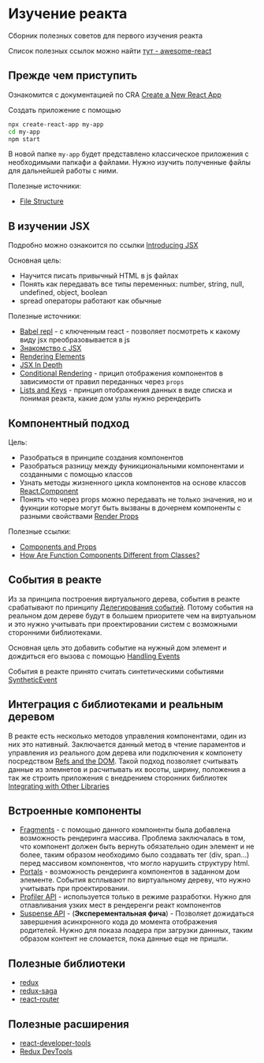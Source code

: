 # Изучение реакта

Сборник полезных советов для первого изучения реакта

Список полезных ссылок можно найти [тут - awesome-react](https://github.com/enaqx/awesome-react)

## Прежде чем приступить

Ознакомится с документацией по CRA [Create a New React App](https://reactjs.org/docs/create-a-new-react-app.html)

Создать приложение с помощью

```sh
npx create-react-app my-app
cd my-app
npm start
```

В новой папке `my-app`  будет представлено классическое приложения с необходимыми папкафи а файлами. Нужно изучить полученные файлы для дальнейшей работы с ними.

Полезные источники:
- [File Structure](https://reactjs.org/docs/faq-structure.html)


## В изучении JSX

Подробно можно ознакоится по ссылки [Introducing JSX](https://reactjs.org/docs/introducing-jsx.html)

Основная цель:
- Научится писать привычный HTML в js файлах
- Понять как передавать все типы переменных: number, string, null, undefined, object, boolean
- spread операторы работают как обычные

Полезные источники:
- [Babel repl](https://babeljs.io/repl) - с ключенным react - позволяет посмотреть к какому виду jsx преобразовывается в js
- [Знакомство с JSX](https://learn-reactjs.ru/basics/introduction-to-jsx)
- [Rendering Elements](https://reactjs.org/docs/rendering-elements.html)
- [JSX In Depth](https://reactjs.org/docs/jsx-in-depth.html)
- [Conditional Rendering](https://reactjs.org/docs/conditional-rendering.html) - прицип отображения компонентов в зависимости от правил переданных через `props`
- [Lists and Keys](https://reactjs.org/docs/lists-and-keys.html) - принцип отображения данных в виде списка и понимая реакта, какие дом узлы нужно ререндерить

## Компонентный подход

Цель:
- Разобраться в принципе создания компонентов
- Разобраться разницу между фуникциональными компонентами и созданными с помощью классов
- Узнать методы жизненного цикла компонентов на основе классов [React.Component](https://reactjs.org/docs/react-component.html)
- Понять что через props можно передавать не только значения, но и фукнции которые могут быть вызваны в дочернем компоненты с разными свойствами [Render Props](https://reactjs.org/docs/react-component.html)

Полезные ссылки:
- [Components and Props](https://reactjs.org/docs/components-and-props.html)
- [How Are Function Components Different from Classes?](https://overreacted.io/how-are-function-components-different-from-classes/)

## События в реакте

Из за принципа построения виртуального дерева, события в реакте срабатывают по принципу [Делегирования событий](https://learn.javascript.ru/event-delegation). Потому события на реальном дом дереве будут в большем приоритете чем на виртуальном и это нужно учитывать при проектировании систем с возможными сторонними библиотеками.

Основная цель это добавить событие на нужный дом элемент и дождиться его вызова с помощью [Handling Events](https://learn.javascript.ru/event-delegation)

События в реакте принято считать синтетическими событиями [SyntheticEvent](https://reactjs.org/docs/events.html)

## Интеграция с библиотеками и реальным деревом

В реакте есть несколько методов управления компонентами, один из них это нативный. Заключается данный метод в чтение параментов и управления из реального дом дерева или подключения к компонету посредством [Refs and the DOM](https://reactjs.org/docs/refs-and-the-dom.html). Такой подход позволяет считывать данные из элемнетов и расчитывать их восоты, ширину, положения а так же строить приложения с внедрением сторонних библиотек [Integrating with Other Libraries](https://reactjs.org/docs/integrating-with-other-libraries.html)

## Встроенные компоненты

- [Fragments](https://reactjs.org/docs/fragments.html) - с помощью данного компоненты была добавлена возможность рендеринга массива. Проблема заключалась в том, что компонент должен быть вернуть обязательно один элемент и не более, таким образом необходимо было создавать тег (div, span...) перед массивом компонентов, что могло нарушить структуру html.
- [Portals](https://reactjs.org/docs/portals.html) - возможность рендеринга компонентов в заданном дом элементе. События всплывают по виртуальному дереву, что нужно учитывать при проектировании.
- [Profiler API](https://reactjs.org/docs/profiler.html) - используется только в режиме разработки. Нужно для отлавливания узких мест в рендеренги реакт компонентов
- [Suspense API](https://reactjs.org/docs/concurrent-mode-reference.html#suspense) - (**Эксперементальная фича**) - Позволяет дожидаться завершения асинхронного кода до момента отображения родителей. Нужно для показа лоадера при загрузки даннных, таким образом контент не сломается, пока данные еще не пришли.


## Полезные библиотеки

- [redux](https://redux.js.org/)
- [redux-saga](https://redux-saga.js.org/)
- [react-router](https://reacttraining.com/react-router/web/guides/quick-start)

## Полезные расширения

- [react-developer-tools](https://chrome.google.com/webstore/detail/react-developer-tools/fmkadmapgofadopljbjfkapdkoienihi)
- [Redux DevTools](https://chrome.google.com/webstore/detail/redux-devtools/lmhkpmbekcpmknklioeibfkpmmfibljd)

